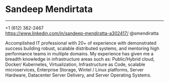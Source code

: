 Sandeep Mendirtata
===========

-----------------------------------------------  
+1 (612) 382-2467  
https://www.linkedin.com/in/sandeep-mendiratta-a302417/
@smendiratta

Accomplished IT professional with 20+ of experience with demonstrated success building robust, scalable distributed systems, and mentoring high performance teams in multiple domains. My experience has given me a breadth knowledge in infrastructure areas such as: Public/Hybrid cloud, Docker/ Kubernetes, Virtualization, Infrastructure as Code, scalable microservices, Enterprise Storage, Wintel / Linux platforms, Server Hardware, Datacenter Server Delivery, and Server Operating Systems.
